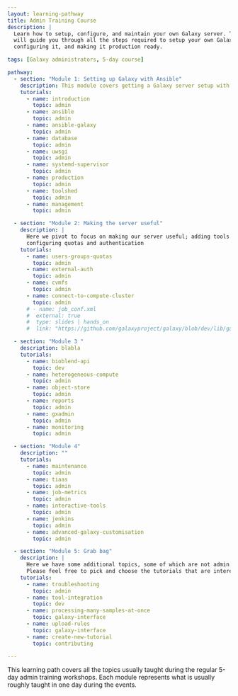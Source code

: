 ```yaml
---
layout: learning-pathway
title: Admin Training Course
description: |
  Learn how to setup, configure, and maintain your own Galaxy server. This learning pathway
  will guide you through all the steps required to setup your own Galaxy server with Ansible,
  configuring it, and making it production ready.

tags: [Galaxy administrators, 5-day course]

pathway:
  - section: "Module 1: Setting up Galaxy with Ansible"
    description: This module covers getting a Galaxy server setup with Ansible, a server you will develop furhter in the rest of the modules
    tutorials:
      - name: introduction
        topic: admin
      - name: ansible
        topic: admin
      - name: ansible-galaxy
        topic: admin
      - name: database
        topic: admin
      - name: uwsgi
        topic: admin
      - name: systemd-supervisor
        topic: admin
      - name: production
        topic: admin
      - name: toolshed
        topic: admin
      - name: management
        topic: admin

  - section: "Module 2: Making the server useful"
    description: |
      Here we pivot to focus on making our server useful; adding tools and data,
      configuring quotas and authentication
    tutorials:
      - name: users-groups-quotas
        topic: admin
      - name: external-auth
        topic: admin
      - name: cvmfs
        topic: admin
      - name: connect-to-compute-cluster
        topic: admin
      # - name: job_conf.xml
      #  external: true
      #  type: slides | hands_on
      #  link: "https://github.com/galaxyproject/galaxy/blob/dev/lib/galaxy/config/sample/job_conf.xml.sample_advanced"

  - section: "Module 3 "
    description: blabla
    tutorials:
      - name: bioblend-api
        topic: dev
      - name: heterogeneous-compute
        topic: admin
      - name: object-store
        topic: admin
      - name: reports
        topic: admin
      - name: gxadmin
        topic: admin
      - name: monitoring
        topic: admin

  - section: "Module 4"
    description: ""
    tutorials:
      - name: maintenance
        topic: admin
      - name: tiaas
        topic: admin
      - name: job-metrics
        topic: admin
      - name: interactive-tools
        topic: admin
      - name: jenkins
        topic: admin
      - name: advanced-galaxy-customisation
        topic: admin

  - section: "Module 5: Grab bag"
    description: |
      Here we have some additional topics, some of which are not admin related.
      Please feel free to pick and choose the tutorials that are interesting for you.
    tutorials:
      - name: troubleshooting
        topic: admin
      - name: tool-integration
        topic: dev
      - name: processing-many-samples-at-once
        topic: galaxy-interface
      - name: upload-rules
        topic: galaxy-interface
      - name: create-new-tutorial
        topic: contributing

---
```


This learning path covers all the topics usually taught during the regular 5-day admin
training workshops. Each module represents what is usually roughly taught in one day during
the events.
